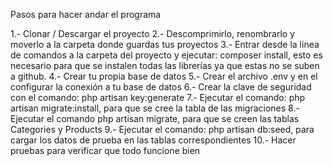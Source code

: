 Pasos para hacer andar el programa

1.- Clonar / Descargar el proyecto
2.- Descomprimirlo, renombrarlo y moverlo a la carpeta donde guardas tus proyectos
3.- Entrar desde la línea de comandos a la carpeta del proyecto y ejecutar: composer install, esto es necesario para que se instalen todas las librerías ya que estas no se suben a github.
4.- Crear tu propia base de datos
5.- Crear el archivo .env y en el configurar la conexión a tu base de datos
6.- Crear la clave de seguridad con el comando: php artisan key:generate
7.- Ejecutar el comando: php artisan migrate:install, para que se cree la tabla de las migraciones
8.- Ejecutar el comando php artisan migrate, para que se creen las tablas Categories y Products
9.- Ejecutar el comando: php artisan db:seed, para cargar los datos de prueba en las tablas correspondientes
10.- Hacer pruebas para verificar que todo funcione bien
